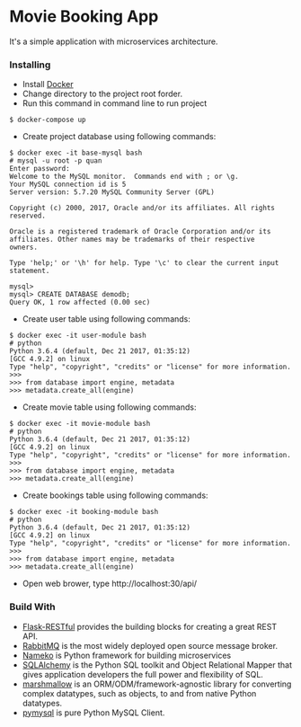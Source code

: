 # Movie Booking App

It's a simple application with microservices architecture.

### Installing

* Install [Docker](https://docs.docker.com)
* Change directory to the project root forder.
*  Run this command in command line to run project
```
$ docker-compose up
```
* Create project database using following commands:
```
$ docker exec -it base-mysql bash
# mysql -u root -p quan
Enter password:
Welcome to the MySQL monitor.  Commands end with ; or \g.
Your MySQL connection id is 5
Server version: 5.7.20 MySQL Community Server (GPL)

Copyright (c) 2000, 2017, Oracle and/or its affiliates. All rights reserved.

Oracle is a registered trademark of Oracle Corporation and/or its
affiliates. Other names may be trademarks of their respective
owners.

Type 'help;' or '\h' for help. Type '\c' to clear the current input statement.

mysql>
mysql> CREATE DATABASE demodb;
Query OK, 1 row affected (0.00 sec)
```
* Create user table using following commands:
```
$ docker exec -it user-module bash
# python
Python 3.6.4 (default, Dec 21 2017, 01:35:12)
[GCC 4.9.2] on linux
Type "help", "copyright", "credits" or "license" for more information.
>>>
>>> from database import engine, metadata
>>> metadata.create_all(engine)
```
* Create movie table using following commands:
```
$ docker exec -it movie-module bash
# python
Python 3.6.4 (default, Dec 21 2017, 01:35:12)
[GCC 4.9.2] on linux
Type "help", "copyright", "credits" or "license" for more information.
>>>
>>> from database import engine, metadata
>>> metadata.create_all(engine)
```
* Create bookings table using following commands:
```
$ docker exec -it booking-module bash
# python
Python 3.6.4 (default, Dec 21 2017, 01:35:12)
[GCC 4.9.2] on linux
Type "help", "copyright", "credits" or "license" for more information.
>>>
>>> from database import engine, metadata
>>> metadata.create_all(engine)
```
* Open web brower, type http://localhost:30/api/

### Build With

* [Flask-RESTful](https://github.com/flask-restful/flask-restful) provides the building blocks for creating a great REST API.
* [RabbitMQ](https://www.rabbitmq.com) is the most widely deployed open source message broker.
* [Nameko](https://github.com/nameko/nameko) is Python framework for building microservices
* [SQLAlchemy](https://www.sqlalchemy.org) is the Python SQL toolkit and Object Relational Mapper that gives application developers the full power and flexibility of SQL.
* [marshmallow](https://github.com/marshmallow-code/marshmallow) is an ORM/ODM/framework-agnostic library for converting complex datatypes, such as objects, to and from native Python datatypes.
* [pymysql](https://github.com/PyMySQL/PyMySQL) is pure Python MySQL Client.
